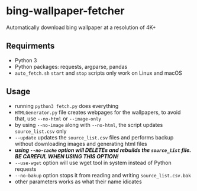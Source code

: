 # bing-wallpaper-fetcher
Automatically download bing wallpaper at a resolution of 4K+

## Requirments
- Python 3
- Python packages:  requests, argparse, pandas
- `auto_fetch.sh` `start` and `stop` scripts only work on Linux and macOS

## Usage
- running `python3 fetch.py` does everything
- `HTMLGenerator.py` file creates webpages for the wallpapers, to avoid that, use `--no-html` or `--image-only`
- by using `--no-image` along with  `--no-html`, the script updates `source_list.csv` only   
- `--update` updates the `source_list.csv` files and performs backup without downloading images and generating html files
- ***using `--no-cache` option will DELETEs and rebuilds the `source_list` file. BE CAREFUL WHEN USING THIS OPTION!***
- `--use-wget` option will use wget tool in system instead of Python requests
- `--no-bakup` option stops it from reading and writing `source_list.csv.bak`
- other parameters works as what their name idicates
